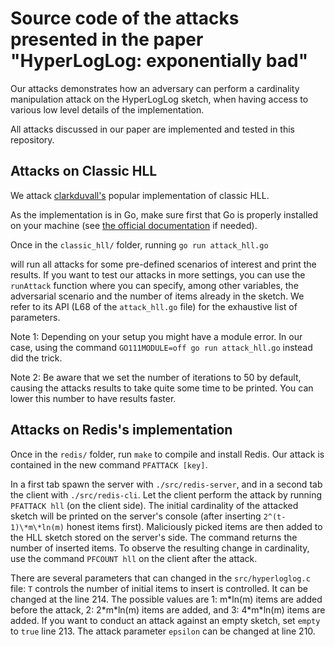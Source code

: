 #  Source code of the attacks presented in the paper "HyperLogLog: exponentially bad"

Our attacks demonstrates how an adversary can perform a cardinality manipulation attack on the HyperLogLog sketch, when having access to various low level details of the implementation.

All attacks discussed in our paper are implemented and tested in this repository. 

## Attacks on Classic HLL

We attack [clarkduvall's](https://github.com/clarkduvall/hyperloglog) popular implementation of classic HLL.

As the implementation is in Go, make sure first that Go is properly installed on your machine (see [the official documentation](https://go.dev/doc/install) if needed).

Once in the `classic_hll/` folder, running ```go run attack_hll.go```

will run all attacks for some pre-defined scenarios of interest and print the results.
If you want to test our attacks in more settings, you can use the `runAttack` function where you can specify, among other variables, the adversarial scenario and the number of items already in the sketch. We refer to its API (L68 of the `attack_hll.go` file) for the exhaustive list of parameters.

Note 1: Depending on your setup you might have a module error. In our case, using the command ```GO111MODULE=off go run attack_hll.go``` instead did the trick.

Note 2: Be aware that we set the number of iterations to 50 by default, causing the attacks results to take quite some time to be printed. You can lower this number to have results faster.

## Attacks on Redis's implementation

Once in the `redis/` folder, run ```make``` to compile and install Redis. Our attack is contained in the new command `PFATTACK [key]`.

In a first tab spawn the server with ```./src/redis-server```, and in a second tab the client with ```./src/redis-cli```. Let the client perform the attack by running `PFATTACK hll` (on the client side). The initial cardinality of the attacked sketch will be printed on the server's console (after inserting `2^(t-1)\*m\*ln(m)` honest items first). Maliciously picked items are then added to the HLL sketch stored on the server's side. The command returns the number of inserted items. To observe the resulting change in cardinality, use the command `PFCOUNT hll` on the client after the attack.

There are several parameters that can changed in the `src/hyperloglog.c` file:
`T` controls the number of initial items to insert is controlled. It can be changed at the line 214. The possible values are 1: m\*ln(m) items are added before the attack, 2: 2\*m\*ln(m) items are added, and 3: 4\*m\*ln(m) items are added. 
If you want to conduct an attack against an empty sketch, set `empty` to `true` line 213.
The attack parameter `epsilon` can be changed at line 210.

